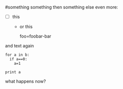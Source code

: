 #something something
   then something else
    even more:
- [ ] this
  * or this
      
    foo=foobar-bar
    
and text again

    for a in b:
      if a==0:
        a=1
        
    print a
    
what happens now?
